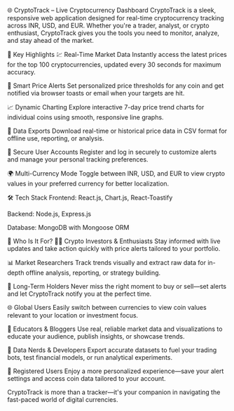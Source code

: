 🌐 CryptoTrack – Live Cryptocurrency Dashboard
CryptoTrack is a sleek, responsive web application designed for real-time cryptocurrency tracking across INR, USD, and EUR. Whether you're a trader, analyst, or crypto enthusiast, CryptoTrack gives you the tools you need to monitor, analyze, and stay ahead of the market.

🚀 Key Highlights
💹 Real-Time Market Data
Instantly access the latest prices for the top 100 cryptocurrencies, updated every 30 seconds for maximum accuracy.

📢 Smart Price Alerts
Set personalized price thresholds for any coin and get notified via browser toasts or email when your targets are hit.

📈 Dynamic Charting
Explore interactive 7-day price trend charts for individual coins using smooth, responsive line graphs.

💾 Data Exports
Download real-time or historical price data in CSV format for offline use, reporting, or analysis.

🔐 Secure User Accounts
Register and log in securely to customize alerts and manage your personal tracking preferences.

🌍 Multi-Currency Mode
Toggle between INR, USD, and EUR to view crypto values in your preferred currency for better localization.

🛠️ Tech Stack
Frontend: React.js, Chart.js, React-Toastify

Backend: Node.js, Express.js

Database: MongoDB with Mongoose ORM

💼 Who Is It For?
🧑‍💻 Crypto Investors & Enthusiasts
Stay informed with live updates and take action quickly with price alerts tailored to your portfolio.

📊 Market Researchers
Track trends visually and extract raw data for in-depth offline analysis, reporting, or strategy building.

🔔 Long-Term Holders
Never miss the right moment to buy or sell—set alerts and let CryptoTrack notify you at the perfect time.

🌐 Global Users
Easily switch between currencies to view coin values relevant to your location or investment focus.

🧠 Educators & Bloggers
Use real, reliable market data and visualizations to educate your audience, publish insights, or showcase trends.

🧪 Data Nerds & Developers
Export accurate datasets to fuel your trading bots, test financial models, or run analytical experiments.

🔐 Registered Users
Enjoy a more personalized experience—save your alert settings and access coin data tailored to your account.

CryptoTrack is more than a tracker—it's your companion in navigating the fast-paced world of digital currencies.

